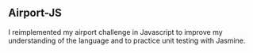 ## Airport-JS

I reimplemented my airport challenge in Javascript to improve my understanding of the language and to practice unit testing with Jasmine.
